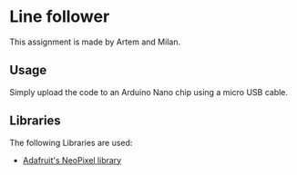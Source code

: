 # Line follower
This assignment is made by Artem and Milan.

## Usage
Simply upload the code to an Arduino Nano chip using a micro USB cable.

## Libraries
The following Libraries are used:

- [Adafruit's NeoPixel library](https://github.com/adafruit/Adafruit_NeoPixel)

